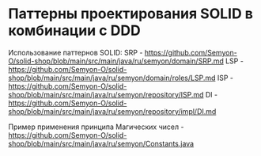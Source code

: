 # Паттерны проектирования SOLID в комбинации с DDD

Использование паттернов SOLID:
SRP - https://github.com/Semyon-O/solid-shop/blob/main/src/main/java/ru/semyon/domain/SRP.md
LSP - https://github.com/Semyon-O/solid-shop/blob/main/src/main/java/ru/semyon/domain/roles/LSP.md
ISP - https://github.com/Semyon-O/solid-shop/blob/main/src/main/java/ru/semyon/repository/ISP.md
DI - https://github.com/Semyon-O/solid-shop/blob/main/src/main/java/ru/semyon/repository/impl/DI.md

Пример применения принципа Магических чисел - https://github.com/Semyon-O/solid-shop/blob/main/src/main/java/ru/semyon/Constants.java

